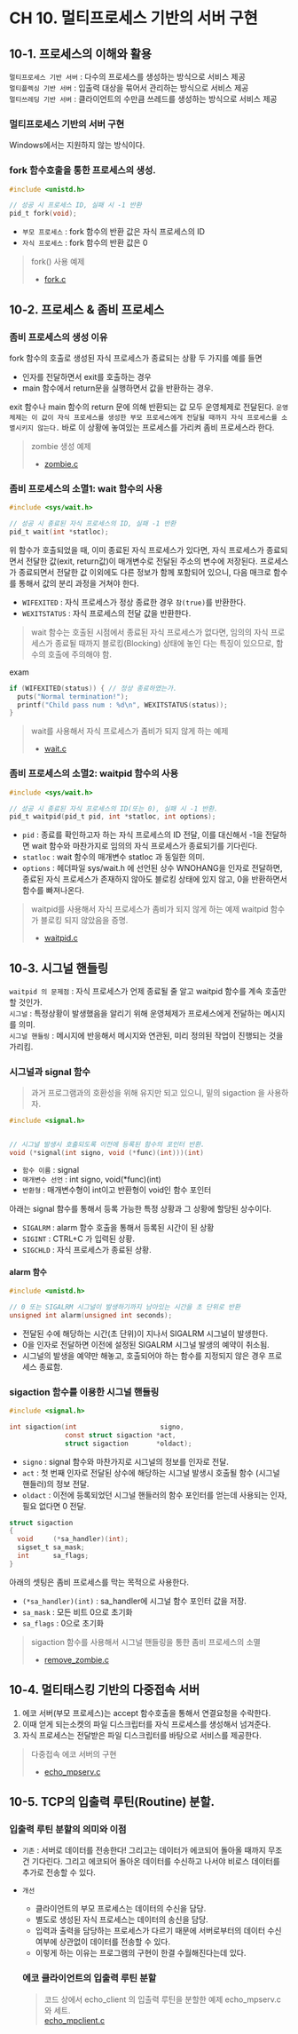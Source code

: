 # CH 10. 멀티프로세스 기반의 서버 구현

## 10-1. 프로세스의 이해와 활용

`멀티프로세스 기반 서버` : 다수의 프로세스를 생성하는 방식으로 서비스 제공<br>
`멀티플렉싱 기반 서버` : 입출력 대상을 묶어서 관리하는 방식으로 서비스 제공<br>
`멀티쓰레딩 기반 서버` : 클라이언트의 수만큼 쓰레드를 생성하는 방식으로 서비스 제공

### 멀티프로세스 기반의 서버 구현

Windows에서는 지원하지 않는 방식이다.

### fork 함수호출을 통한 프로세스의 생성.

```c
#include <unistd.h>

// 성공 시 프로세스 ID, 실패 시 -1 반환
pid_t fork(void);
```

-   `부모 프로세스` : fork 함수의 반환 값은 자식 프로세스의 ID
-   `자식 프로세스` : fork 함수의 반환 값은 0

> fork() 사용 예제
>
> -   [fork.c](https://github.com/wheejinv/C-TCPIP-Practice/blob/master/Linux/10_%EB%A9%80%ED%8B%B0%ED%94%84%EB%A1%9C%EC%84%B8%EC%8A%A4%20%EA%B8%B0%EB%B0%98%EC%9D%98%20%EC%84%9C%EB%B2%84%20%EA%B5%AC%ED%98%84/fork.c)

## 10-2. 프로세스 & 좀비 프로세스

### 좀비 프로세스의 생성 이유

fork 함수의 호출로 생성된 자식 프로세스가 종료되는 상황 두 가지를 예를 들면

-   인자를 전달하면서 exit를 호출하는 경우
-   main 함수에서 return문을 실행하면서 값을 반환하는 경우.

exit 함수나 main 함수의 return 문에 의해 반환되는 값 모두 운영체제로 전달된다. `운영체제는 이 값이 자식 프로세스를 생성한 부모 프로세스에게 전달될 때까지 자식 프로세스를 소멸시키지 않는다.` 바로 이 상황에 놓여있는 프로세스를 가리켜 좀비 프로세스라 한다.

> zombie 생성 예제
>
> -   [zombie.c](https://github.com/wheejinv/C-TCPIP-Practice/blob/master/Linux/10_%EB%A9%80%ED%8B%B0%ED%94%84%EB%A1%9C%EC%84%B8%EC%8A%A4%20%EA%B8%B0%EB%B0%98%EC%9D%98%20%EC%84%9C%EB%B2%84%20%EA%B5%AC%ED%98%84/zombie.c)

### 좀비 프로세스의 소멸1: wait 함수의 사용

```c
#include <sys/wait.h>

// 성공 시 종료된 자식 프로세스의 ID, 실패 -1 반환
pid_t wait(int *statloc);
```

위 함수가 호출되었을 때, 이미 종료된 자식 프로세스가 있다면, 자식 프로세스가 종료되면서 전달한 값(exit, return값)이 매개변수로 전달된 주소의 변수에 저장된다. 프로세스가 종료되면서 전달한 값 이외에도 다른 정보가 함께 포함되어 있으니, 다음 매크로 함수를 통해서 값의 분리 과정을 거쳐야 한다.

-   `WIFEXITED` : 자식 프로세스가 정상 종료한 경우 `참(true)`를 반환한다.
-   `WEXITSTATUS` : 자식 프로세스의 전달 값을 반환한다.

> wait 함수는 호출된 시점에서 종료된 자식 프로세스가 없다면, 임의의 자식 프로세스가 종료될 때까지 블로킹(Blocking) 상태에 놓인 다는 특징이 있으므로, 함수의 호출에 주의해야 함.

exam

```c
if (WIFEXITED(status)) { // 정상 종료하였는가.
  puts("Normal termination!");
  printf("Child pass num : %d\n", WEXITSTATUS(status));
}
```

> wait를 사용해서 자식 프로세스가 좀비가 되지 않게 하는 예제
>
> -   [wait.c](https://github.com/wheejinv/C-TCPIP-Practice/blob/master/Linux/10_%EB%A9%80%ED%8B%B0%ED%94%84%EB%A1%9C%EC%84%B8%EC%8A%A4%20%EA%B8%B0%EB%B0%98%EC%9D%98%20%EC%84%9C%EB%B2%84%20%EA%B5%AC%ED%98%84/wait.c)

### 좀비 프로세스의 소멸2: waitpid 함수의 사용

```c
#include <sys/wait.h>

// 성공 시 종료된 자식 프로세스의 ID(또는 0), 실패 시 -1 반환.
pid_t waitpid(pid_t pid, int *statloc, int options);
```

-   `pid` : 종료를 확인하고자 하는 자식 프로세스의 ID 전달, 이를 대신해서 -1을 전달하면 wait 함수와 마찬가지로 임의의 자식 프로세스가 종료되기를 기다린다.
-   `statloc` : wait 함수의 매개변수 statloc 과 동일한 의미.
-   `options` : 헤더파일 sys/wait.h 에 선언된 상수 WNOHANG을 인자로 전달하면, 종료된 자식 프로세스가 존재하지 않아도 블로킹 상태에 있지 않고, 0을 반환하면서 함수를 빠져나온다.

> waitpid를 사용해서 자식 프로세스가 좀비가 되지 않게 하는 예제
> waitpid 함수가 블로킹 되지 않았음을 증명.
>
> -   [waitpid.c](https://github.com/wheejinv/C-TCPIP-Practice/blob/master/Linux/10_%EB%A9%80%ED%8B%B0%ED%94%84%EB%A1%9C%EC%84%B8%EC%8A%A4%20%EA%B8%B0%EB%B0%98%EC%9D%98%20%EC%84%9C%EB%B2%84%20%EA%B5%AC%ED%98%84/waitpid.c)

## 10-3. 시그널 핸들링

`waitpid 의 문제점` : 자식 프로세스가 언제 종료될 줄 알고 waitpid 함수를 계속 호출만 할 것인가.<br>
`시그널` : 특정상황이 발생했음을 알리기 위해 운영체제가 프로세스에게 전달하는 메시지를 의미.<br>
`시그널 핸들링` : 메시지에 반응해서 메시지와 연관된, 미리 정의된 작업이 진행되는 것을 가리킴.

### 시그널과 signal 함수

> 과거 프로그램과의 호환성을 위해 유지만 되고 있으니, 밑의 sigaction 을 사용하자.

```c
#include <signal.h>


// 시그널 발생시 호출되도록 이전에 등록된 함수의 포인터 반환.
void (*signal(int signo, void (*func)(int)))(int)
```

-   `함수 이름` : signal
-   `매개변수 선언` : int signo, void(\*func)(int)
-   `반환형` : 매개변수형이 int이고 반환형이 void인 함수 포인터

아래는 signal 함수를 통해서 등록 가능한 특정 상황과 그 상황에 할당된 상수이다.

-   `SIGALRM` : alarm 함수 호출을 통해서 등록된 시간이 된 상황
-   `SIGINT` : CTRL+C 가 입력된 상황.
-   `SIGCHLD` : 자식 프로세스가 종료된 상황.

#### alarm 함수

```c
#include <unistd.h>

// 0 또는 SIGALRM 시그널이 발생하기까지 남아있는 시간을 초 단위로 반환
unsigned int alarm(unsigned int seconds);
```

-   전달된 수에 해당하는 시간(초 단위)이 지나서 SIGALRM 시그널이 발생한다.
-   0을 인자로 전달하면 이전에 설정된 SIGALRM 시그널 발생의 예약이 취소됨.
-   시그널의 발생을 예약만 해놓고, 호출되어야 하는 함수를 지정되지 않은 경우 프로세스 종료함.

### sigaction 함수를 이용한 시그널 핸들링

```c
#include <signal.h>

int sigaction(int                     signo,
              const struct sigaction *act,
              struct sigaction       *oldact);
```

-   `signo` : signal 함수와 마찬가지로 시그널의 정보를 인자로 전달.
-   `act` : 첫 번째 인자로 전달된 상수에 해당하는 시그널 발생시 호출될 함수 (시그널 핸들러)의 정보 전달.
-   `oldact` : 이전에 등록되었던 시그널 핸들러의 함수 포인터를 얻는데 사용되는 인자, 필요 없다면 0 전달.



```c
struct sigaction
{
  void     (*sa_handler)(int);
  sigset_t sa_mask;
  int      sa_flags;
}
```

아래의 셋팅은 좀비 프로세스를 막는 목적으로 사용한다.

-   `(*sa_handler)(int)` : sa_handler에 시그널 함수 포인터 값을 저장.
-   `sa_mask` : 모든 비트 0으로 초기화
-   `sa_flags` : 0으로 초기화

> sigaction 함수를 사용해서 시그널 핸들링을 통한 좀비 프로세스의 소멸
>
> -   [remove_zombie.c](https://github.com/wheejinv/C-TCPIP-Practice/blob/master/Linux/10_%EB%A9%80%ED%8B%B0%ED%94%84%EB%A1%9C%EC%84%B8%EC%8A%A4%20%EA%B8%B0%EB%B0%98%EC%9D%98%20%EC%84%9C%EB%B2%84%20%EA%B5%AC%ED%98%84/remove_zombie.c)


## 10-4. 멀티태스킹 기반의 다중접속 서버
1. 에코 서버(부모 프로세스)는 accept 함수호출을 통해서 연결요청을 수락한다.
2. 이때 얻게 되는소켓의 파일 디스크립터를 자식 프로세스를 생성해서 넘겨준다.
3. 자식 프로세스는 전달받은 파일 디스크립터를 바탕으로 서비스를 제공한다.

> 다중접속 에코 서버의 구현
>
> - [echo_mpserv.c](https://github.com/wheejinv/C-TCPIP-Practice/blob/master/Linux/10_%EB%A9%80%ED%8B%B0%ED%94%84%EB%A1%9C%EC%84%B8%EC%8A%A4%20%EA%B8%B0%EB%B0%98%EC%9D%98%20%EC%84%9C%EB%B2%84%20%EA%B5%AC%ED%98%84/echo_mpserv.c)

## 10-5. TCP의 입출력 루틴(Routine) 분할.
### 입출력 루틴 분할의 의미와 이점
- `기존` : 서버로 데이터를 전송한다! 그리고는 데이터가 에코되어 돌아올 때까지 무조건 기다린다. 그리고 에코되어 돌아온 데이터를 수신하고 나서야 비로스 데이터를 추가로 전송할 수 있다.<br>
- `개선`<br>
  + 클라이언트의 부모 프로세스는 데이터의 수신을 담당.
  + 별도로 생성된 자식 프로세스는 데이터의 송신을 담당.
  + 입력과 출력을 담당하는 프로세스가 다르기 때문에 서버로부터의 데이터 수신 여부에 상관없이 데이터를 전송할 수 있다.  
  + 이렇게 하는 이유는 프로그램의 구현이 한결 수월해진다는데 있다.

  ### 에코 클라이언트의 입출력 루틴 분할
  > 코드 상에서 echo_client 의 입출력 루틴을 분할한 예제
  > echo_mpserv.c 와 세트.  
  > [echo_mpclient.c](https://github.com/wheejinv/C-TCPIP-Practice/blob/master/Linux/10_%EB%A9%80%ED%8B%B0%ED%94%84%EB%A1%9C%EC%84%B8%EC%8A%A4%20%EA%B8%B0%EB%B0%98%EC%9D%98%20%EC%84%9C%EB%B2%84%20%EA%B5%AC%ED%98%84/echo_mpclient.c)

